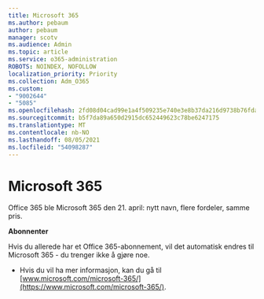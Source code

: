 ```yaml
---
title: Microsoft 365
ms.author: pebaum
author: pebaum
manager: scotv
ms.audience: Admin
ms.topic: article
ms.service: o365-administration
ROBOTS: NOINDEX, NOFOLLOW
localization_priority: Priority
ms.collection: Adm_O365
ms.custom:
- "9002644"
- "5085"
ms.openlocfilehash: 2fd08d04cad99e1a4f509235e740e3e8b37da216d9738b76fda87f783f337e93
ms.sourcegitcommit: b5f7da89a650d2915dc652449623c78be6247175
ms.translationtype: MT
ms.contentlocale: nb-NO
ms.lasthandoff: 08/05/2021
ms.locfileid: "54098287"
---
```

# <a name="microsoft-365"></a>Microsoft 365

Office 365 ble Microsoft 365 den 21. april: nytt navn, flere fordeler, samme pris.

**Abonnenter**

Hvis du allerede har et Office 365-abonnement, vil det automatisk endres til Microsoft 365 - du trenger ikke å gjøre noe.

- Hvis du vil ha mer informasjon, kan du gå til [www.microsoft.com/microsoft-365/](https://www.microsoft.com/microsoft-365/).
